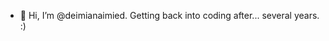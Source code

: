 - 👋 Hi, I’m @deimianaimied. Getting back into coding after... several years.  :)
<!---
deimianaimied/deimianaimied is a ✨ special ✨ repository because its `README.md` (this file) appears on your GitHub profile.
You can click the Preview link to take a look at your changes.
--->
